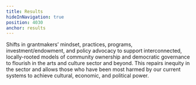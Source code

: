 ```yaml
---
title: Results
hideInNavigation: true
position: 4030
anchor: results
---
```


Shifts in grantmakers’ mindset, practices, programs, investment/endowment, and policy advocacy to support interconnected, locally-rooted models of community ownership and democratic governance to flourish in the arts and culture sector and beyond. This repairs inequity in the sector and allows those who have been most harmed by our current systems to achieve cultural, economic, and political power.
